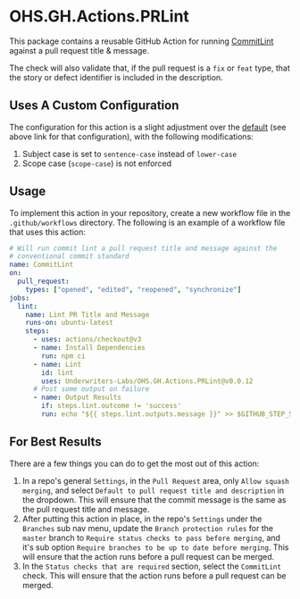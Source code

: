 # OHS.GH.Actions.PRLint

This package contains a reusable GitHub Action for running [CommitLint](https://github.com/conventional-changelog/commitlint) against a pull request title & message.

The check will also validate that, if the pull request is a `fix` or `feat` type, that the story or defect identifier is included in the description.

## Uses A Custom Configuration

The configuration for this action is a slight adjustment over the [default](https://github.com/conventional-changelog/commitlint/tree/master/@commitlint/config-conventional) (see above link for that configuration), with the following modifications:

1. Subject case is set to `sentence-case` instead of `lower-case`
2. Scope case (`scope-case`) is not enforced

## Usage

To implement this action in your repository, create a new workflow file in the `.github/workflows` directory. The following is an example of a workflow file that uses this action:

```yaml
# Will run commit lint a pull request title and message against the
# conventional commit standard
name: CommitLint
on:
  pull_request:
    types: ["opened", "edited", "reopened", "synchronize"]
jobs:
  lint:
    name: Lint PR Title and Message
    runs-on: ubuntu-latest
    steps:
      - uses: actions/checkout@v3
      - name: Install Dependencies
        run: npm ci
      - name: Lint
        id: lint
        uses: Underwriters-Labs/OHS.GH.Actions.PRLint@v0.0.12
      # Post some output on failure
      - name: Output Results
        if: steps.lint.outcome != 'success'
        run: echo "${{ steps.lint.outputs.message }}" >> $GITHUB_STEP_SUMMARY
```

## For Best Results

There are a few things you can do to get the most out of this action:

1. In a repo's general `Settings`, in the `Pull Request` area, only `Allow squash merging`, and select `Default to pull request title and description` in the dropdown. This will ensure that the commit message is the same as the pull request title and message.
2. After putting this action in place, in the repo's `Settings` under the `Branches` sub nav menu, update the `Branch protection rules` for the `master` branch to `Require status checks to pass before merging`, and it's sub option `Require branches to be up to date before merging`. This will ensure that the action runs before a pull request can be merged.
3. In the `Status checks that are required` section, select the `CommitLint` check. This will ensure that the action runs before a pull request can be merged.
